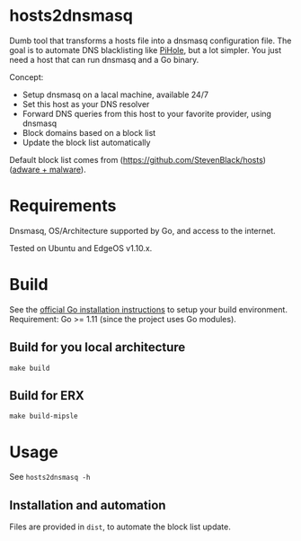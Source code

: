 # hosts2dnsmasq

Dumb tool that transforms a hosts file into a dnsmasq configuration file.
The goal is to automate DNS blacklisting like [PiHole](https://github.com/pi-hole/pi-hole), but a lot simpler. You just need a host that can run dnsmasq and a Go binary.

Concept:

* Setup dnsmasq on a lacal machine, available 24/7
* Set this host as your DNS resolver
* Forward DNS queries from this host to your favorite provider, using dnsmasq
* Block domains based on a block list
* Update the block list automatically

Default block list comes from (https://github.com/StevenBlack/hosts) ([adware + malware](https://raw.githubusercontent.com/StevenBlack/hosts/master/hosts)).

# Requirements

Dnsmasq, OS/Architecture supported by Go, and access to the internet.

Tested on Ubuntu and EdgeOS v1.10.x.

# Build

See the [official Go installation instructions](https://golang.org/doc/install) to setup your build environment.
Requirement: Go >= 1.11 (since the project uses Go modules). 

## Build for you local architecture

`make build`

## Build for ERX

`make build-mipsle`

# Usage

See `hosts2dnsmasq -h`
	
## Installation and automation

Files are provided in `dist`, to automate the block list update.